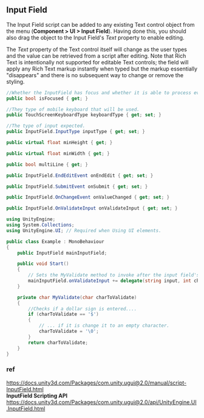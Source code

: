## Input Field

The Input Field script can be added to any existing Text control object from the menu (**Component > UI > Input Field**). Having done this, you should also drag the object to the Input Field's _Text_ property to enable editing.

The _Text_ property of the Text control itself will change as the user types and the value can be retrieved from a script after editing. Note that Rich Text is intentionally not supported for editable Text controls; the field will apply any Rich Text markup instantly when typed but the markup essentially "disappears" and there is no subsequent way to change or remove the styling.


```cs
//Whether the InputField has focus and whether it is able to process events.
public bool isFocused { get; }

//They type of mobile keyboard that will be used.
public TouchScreenKeyboardType keyboardType { get; set; }

//The type of input expected. 
public InputField.InputType inputType { get; set; }

public virtual float minHeight { get; }

public virtual float minWidth { get; }

public bool multiLine { get; }

public InputField.EndEditEvent onEndEdit { get; set; }

public InputField.SubmitEvent onSubmit { get; set; }

public InputField.OnChangeEvent onValueChanged { get; set; }

public InputField.OnValidateInput onValidateInput { get; set; }

```

```cs
using UnityEngine;
using System.Collections;
using UnityEngine.UI; // Required when Using UI elements.

public class Example : MonoBehaviour
{
    public InputField mainInputField;

    public void Start()
    {
        // Sets the MyValidate method to invoke after the input field's default input validation invoke (default validation happens every time a character is entered into the text field.)
        mainInputField.onValidateInput += delegate(string input, int charIndex, char addedChar) { return MyValidate(addedChar); };
    }

    private char MyValidate(char charToValidate)
    {
        //Checks if a dollar sign is entered....
        if (charToValidate == '$')
        {
            // ... if it is change it to an empty character.
            charToValidate = '\0';
        }
        return charToValidate;
    }
}
```

### ref 
https://docs.unity3d.com/Packages/com.unity.ugui@2.0/manual/script-InputField.html \
**InputField Scripting API** \
https://docs.unity3d.com/Packages/com.unity.ugui@2.0/api/UnityEngine.UI.InputField.html
